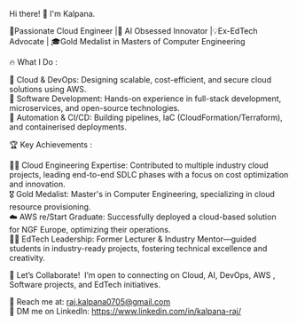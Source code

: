  Hi there! 👋                      I'm Kalpana.   
  
🚀Passionate Cloud Engineer |🤖 AI Obsessed Innovator |💡Ex-EdTech Advocate | 🎓Gold Medalist in Masters of Computer Engineering

🔥 What I Do : 

🔹 Cloud & DevOps: Designing scalable, cost-efficient, and secure cloud solutions using AWS.             
🔹 Software Development: Hands-on experience in full-stack development, microservices, and open-source technologies.          
🔹 Automation & CI/CD: Building pipelines, IaC (CloudFormation/Terraform), and containerised deployments.

🏆 Key Achievements :

👩‍💻 Cloud Engineering Expertise: Contributed to multiple industry cloud projects, leading end-to-end SDLC phases with a focus on cost optimization and innovation.   
🎖️ Gold Medalist: Master's in Computer Engineering, specializing in cloud resource provisioning.     
☁️ AWS re/Start Graduate: Successfully deployed a cloud-based solution for NGF Europe, optimizing their operations.      
👩‍🏫 EdTech Leadership: Former Lecturer & Industry Mentor—guided students in industry-ready projects, fostering technical excellence and creativity.

💬 Let’s Collaborate!  I’m open to connecting on Cloud, AI, DevOps, AWS , Software projects, and EdTech initiatives.

📩 Reach me at: raj.kalpana0705@gmail.com  
💼 DM me on LinkedIn: https://www.linkedin.com/in/kalpana-raj/

